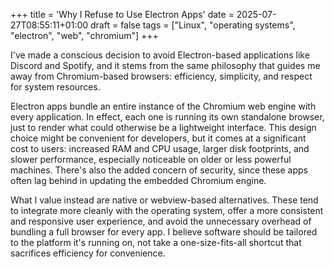+++
title = 'Why I Refuse to Use Electron Apps'
date = 2025-07-27T08:55:11+01:00
draft = false
tags = ["Linux", "operating systems", "electron", "web", "chromium"]
+++

I've made a conscious decision to avoid Electron-based applications like Discord and Spotify, and it stems from the same philosophy that guides me away from Chromium-based browsers: efficiency, simplicity, and respect for system resources.

Electron apps bundle an entire instance of the Chromium web engine with every application. In effect, each one is running its own standalone browser, just to render what could otherwise be a lightweight interface. This design choice might be convenient for developers, but it comes at a significant cost to users: increased RAM and CPU usage, larger disk footprints, and slower performance, especially noticeable on older or less powerful machines. There's also the added concern of security, since these apps often lag behind in updating the embedded Chromium engine.

What I value instead are native or webview-based alternatives. These tend to integrate more cleanly with the operating system, offer a more consistent and responsive user experience, and avoid the unnecessary overhead of bundling a full browser for every app. I believe software should be tailored to the platform it's running on, not take a one-size-fits-all shortcut that sacrifices efficiency for convenience.